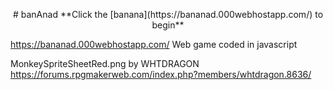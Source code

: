 <p align="center">
  # banAnad
  **Click the [banana](https://bananad.000webhostapp.com/) to begin**

  https://bananad.000webhostapp.com/
  Web game coded in javascript

  MonkeySpriteSheetRed.png by WHTDRAGON https://forums.rpgmakerweb.com/index.php?members/whtdragon.8636/
 </p>
